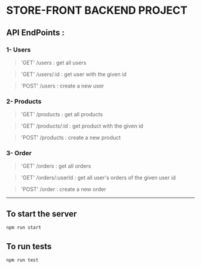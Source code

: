 # STORE-FRONT BACKEND PROJECT

## API EndPoints :

### 1- Users
> 'GET' /users : get all users

> 'GET' /users/:id : get user with the given id

> 'POST'  /users : create a new user

### 2- Products
> 'GET' /products : get all products

> 'GET' /products/:id : get product with the given id

> 'POST'  /products : create a new product
### 3- Order
> 'GET' /orders : get all orders

> 'GET' /orders/:userId : get all user's orders of the given user id

> 'POST'  /order : create a new order

---
## To start the server

```bash
npm run start
```

## To run tests 
```bash
npm run test
```